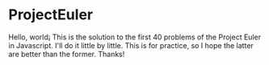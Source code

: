 # ProjectEuler

Hello, world¡ This is the solution to the first 40 problems of the Project Euler in Javascript. I'll do it little by little. This is for practice, so I hope the latter are better than the former. Thanks!
